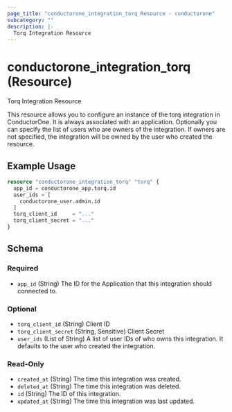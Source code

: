 ```yaml
---
page_title: "conductorone_integration_torq Resource - conductorone"
subcategory: ""
description: |-
  Torq Integration Resource
---
```


# conductorone_integration_torq (Resource)

Torq Integration Resource

This resource allows you to configure an instance of the torq integration in ConductorOne.
It is always associated with an application. Optionally you can specify the list of users who are owners of the integration.
If owners are not specified, the integration will be owned by the user who created the resource.

## Example Usage

```terraform
resource "conductorone_integration_torq" "torq" {
  app_id = conductorone_app.torq.id
  user_ids = [
    conductorone_user.admin.id
  ]
  torq_client_id     = "..."
  torq_client_secret = "..."
}
```

<!-- schema generated by tfplugindocs -->
## Schema

### Required

- `app_id` (String) The ID for the Application that this integration should connected to.

### Optional

- `torq_client_id` (String) Client ID
- `torq_client_secret` (String, Sensitive) Client Secret
- `user_ids` (List of String) A list of user IDs of who owns this integration. It defaults to the user who created the integration.

### Read-Only

- `created_at` (String) The time this integration was created.
- `deleted_at` (String) The time this integration was deleted.
- `id` (String) The ID of this integration.
- `updated_at` (String) The time this integration was last updated.

